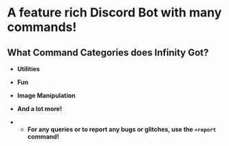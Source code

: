 # A feature rich Discord Bot with many commands!

## What Command Categories does Infinity Got?
- **Utilities**
- **Fun**
- **Image Manipulation**
- **And a lot more!**

- - **For any queries or to report any bugs or glitches, use the `=report` command!**
